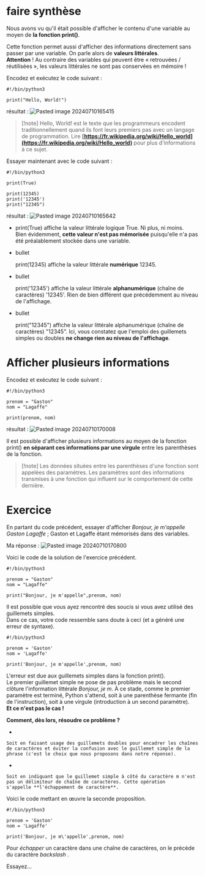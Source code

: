 # faire synthèse
Nous avons vu qu'il était possible d'afficher le contenu d'une variable au moyen de **la fonction print()**.

Cette fonction permet aussi d'afficher des informations directement sans passer par une variable. On parle alors de **valeurs littérales**.  
**Attention** ! Au contraire des variables qui peuvent être « retrouvées / réutilisées », les valeurs littérales ne sont pas conservées en mémoire !

Encodez et exécutez le code suivant :

```
#!/bin/python3

print("Hello, World!")
```

résultat : ![Pasted image 20240710165415](https://github.com/user-attachments/assets/b5b66267-cd94-425f-95e6-ab03085f91b7)

>[!note] Hello, World! est le texte que les programmeurs encodent traditionnellement quand ils font leurs premiers pas avec un langage de programmation. 
>Lire **[https://fr.wikipedia.org/wiki/Hello_world](https://fr.wikipedia.org/wiki/Hello_world)** pour plus d'informations à ce sujet.

Essayer maintenant avec le code suivant :

```
#!/bin/python3

print(True)

print(12345)
print('12345')
print("12345")
```

résultat : ![Pasted image 20240710165642](https://github.com/user-attachments/assets/934c81d5-721a-4d80-a1f5-30e91763619b)


- print(True) affiche la valeur littérale logique True. Ni plus, ni moins.  
    Bien évidemment, **cette valeur n'est pas mémorisée** puisqu'elle n'a pas été préalablement stockée dans une variable.
    
- bullet
    
    print(12345) affiche la valeur littérale **numérique** 12345.
    
- bullet
    
    print('12345') affiche la valeur littérale **alphanumérique** (chaîne de caractères) '12345'. Rien de bien différent que précédemment au niveau de l'affichage.
    
- bullet
    
    print("12345") affiche la valeur littérale alphanumérique (chaîne de caractères) "12345". Ici, vous constatez que l'emploi des guillemets simples ou doubles **ne change rien au niveau de l'affichage**.

# Afficher plusieurs informations

Encodez et exécutez le code suivant :

```
#!/bin/python3

prenom = "Gaston"
nom = "Lagaffe"

print(prenom, nom)
```

résultat : ![Pasted image 20240710170008](https://github.com/user-attachments/assets/44c244f5-cf63-4311-83f2-e3c42cd93f6a)


Il est possible d'afficher plusieurs informations au moyen de la fonction print() **en séparant ces informations par une virgule** entre les parenthèses de la fonction.

>[!note] Les données situées entre les parenthèses d'une fonction sont appelées des paramètres. 
>Les paramètres sont des informations transmises à une fonction qui influent sur le comportement de cette dernière.

# Exercice

En partant du code précédent, essayer d'afficher _Bonjour, je m'appelle Gaston Lagaffe_ ; Gaston et Lagaffe étant mémorisés dans des variables.

Ma réponse : ![Pasted image 20240710170800](https://github.com/user-attachments/assets/c8b498ca-598c-41e8-9067-8f5253924e74)


Voici le code de la solution de l'exercice précédent.

```
#!/bin/python3

prenom = "Gaston"
nom = "Lagaffe"

print("Bonjour, je m'appelle",prenom, nom)
```

Il est possible que vous ayez rencontré des soucis si vous avez utilisé des guillemets simples.  
Dans ce cas, votre code ressemble sans doute à ceci (et a généré une erreur de syntaxe).

```
#!/bin/python3

prenom = 'Gaston'
nom = 'Lagaffe'

print('Bonjour, je m'appelle',prenom, nom)
```

L'erreur est due aux guillemets simples dans la fonction print().  
Le premier guillemet simple ne pose de pas problème mais le second clôture l'information littérale _Bonjour, je m_. À ce stade, comme le premier paramètre est terminé, Python s'attend, soit à une parenthèse fermante (fin de l'instruction), soit à une virgule (introduction à un second paramètre).  
**Et ce n'est pas le cas !**

**Comment, dès lors, résoudre ce problème ?**

- 
    
    Soit en faisant usage des guillemets doubles pour encadrer les chaînes de caractères et éviter la confusion avec le guillemet simple de la phrase (c'est le choix que nous proposons dans notre réponse).
    
- 
    
    Soit en indiquant que le guillemet simple à côté du caractère m n'est pas un délimiteur de chaîne de caractères. Cette opération s'appelle **l'échappement de caractère**.


Voici le code mettant en œuvre la seconde proposition.

```
#!/bin/python3

prenom = 'Gaston'
nom = 'Lagaffe'

print('Bonjour, je m\'appelle',prenom, nom)
```

Pour _échapper_ un caractère dans une chaîne de caractères, on le précède du caractère _backslash_ \.

Essayez...
